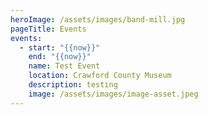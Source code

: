 ```yaml
---
heroImage: /assets/images/band-mill.jpg
pageTitle: Events
events:
  - start: "{{now}}"
    end: "{{now}}"
    name: Test Event
    location: Crawford County Museum
    description: testing
    image: /assets/images/image-asset.jpeg
---
```

